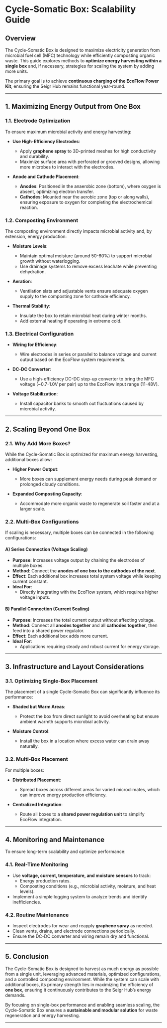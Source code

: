 # **Cycle-Somatic Box: Scalability Guide**

## **Overview**

The Cycle-Somatic Box is designed to maximize electricity generation from microbial fuel cell (MFC) technology while efficiently composting organic waste. This guide explores methods to **optimize energy harvesting within a single box** and, if necessary, strategies for scaling the system by adding more units.

The primary goal is to achieve **continuous charging of the EcoFlow Power Kit**, ensuring the Seigr Hub remains functional year-round.

---

## **1. Maximizing Energy Output from One Box**

### **1.1. Electrode Optimization**

To ensure maximum microbial activity and energy harvesting:

- **Use High-Efficiency Electrodes**:
  - Apply **graphene spray** to 3D-printed meshes for high conductivity and durability.
  - Maximize surface area with perforated or grooved designs, allowing more microbes to interact with the electrodes.

- **Anode and Cathode Placement**:
  - **Anodes**: Positioned in the anaerobic zone (bottom), where oxygen is absent, optimizing electron transfer.
  - **Cathodes**: Mounted near the aerobic zone (top or along walls), ensuring exposure to oxygen for completing the electrochemical reaction.

### **1.2. Composting Environment**

The composting environment directly impacts microbial activity and, by extension, energy production:

- **Moisture Levels**:
  - Maintain optimal moisture (around 50-60%) to support microbial growth without waterlogging.
  - Use drainage systems to remove excess leachate while preventing dehydration.

- **Aeration**:
  - Ventilation slats and adjustable vents ensure adequate oxygen supply to the composting zone for cathode efficiency.

- **Thermal Stability**:
  - Insulate the box to retain microbial heat during winter months.
  - Add external heating if operating in extreme cold.

### **1.3. Electrical Configuration**

- **Wiring for Efficiency**:
  - Wire electrodes in series or parallel to balance voltage and current output based on the EcoFlow system requirements.

- **DC-DC Converter**:
  - Use a high-efficiency DC-DC step-up converter to bring the MFC voltage (~0.7-1.0V per pair) up to the EcoFlow input range (11-48V).

- **Voltage Stabilization**:
  - Install capacitor banks to smooth out fluctuations caused by microbial activity.

---

## **2. Scaling Beyond One Box**

### **2.1. Why Add More Boxes?**

While the Cycle-Somatic Box is optimized for maximum energy harvesting, additional boxes allow:

- **Higher Power Output**:
  - More boxes can supplement energy needs during peak demand or prolonged cloudy conditions.

- **Expanded Composting Capacity**:
  - Accommodate more organic waste to regenerate soil faster and at a larger scale.

### **2.2. Multi-Box Configurations**

If scaling is necessary, multiple boxes can be connected in the following configurations:

#### **A) Series Connection (Voltage Scaling)**

- **Purpose**: Increases voltage output by chaining the electrodes of multiple boxes.
- **Method**: Connect the **anodes of one box to the cathodes of the next**.
- **Effect**: Each additional box increases total system voltage while keeping current constant.
- **Ideal For**:
  - Directly integrating with the EcoFlow system, which requires higher voltage inputs.

#### **B) Parallel Connection (Current Scaling)**

- **Purpose**: Increases the total current output without affecting voltage.
- **Method**: Connect all **anodes together** and all **cathodes together**, then feed into a shared power regulator.
- **Effect**: Each additional box adds more current.
- **Ideal For**:
  - Applications requiring steady and robust current for energy storage.

---

## **3. Infrastructure and Layout Considerations**

### **3.1. Optimizing Single-Box Placement**

The placement of a single Cycle-Somatic Box can significantly influence its performance:

- **Shaded but Warm Areas**:
  - Protect the box from direct sunlight to avoid overheating but ensure ambient warmth supports microbial activity.

- **Moisture Control**:
  - Install the box in a location where excess water can drain away naturally.

### **3.2. Multi-Box Placement**

For multiple boxes:

- **Distributed Placement**:
  - Spread boxes across different areas for varied microclimates, which can improve energy production efficiency.

- **Centralized Integration**:
  - Route all boxes to a **shared power regulation unit** to simplify EcoFlow integration.

---

## **4. Monitoring and Maintenance**

To ensure long-term scalability and optimize performance:

### **4.1. Real-Time Monitoring**

- Use **voltage, current, temperature, and moisture sensors** to track:
  - Energy production rates.
  - Composting conditions (e.g., microbial activity, moisture, and heat levels).
- Implement a simple logging system to analyze trends and identify inefficiencies.

### **4.2. Routine Maintenance**

- Inspect electrodes for wear and reapply **graphene spray** as needed.
- Clean vents, drains, and electrode connections periodically.
- Ensure the DC-DC converter and wiring remain dry and functional.

---

## **5. Conclusion**

The Cycle-Somatic Box is designed to harvest as much energy as possible from a single unit, leveraging advanced materials, optimized configurations, and a controlled composting environment. While the system can scale with additional boxes, its primary strength lies in maximizing the efficiency of **one box**, ensuring it continuously contributes to the Seigr Hub’s energy demands.

By focusing on single-box performance and enabling seamless scaling, the Cycle-Somatic Box ensures a **sustainable and modular solution** for waste regeneration and energy harvesting.

---
